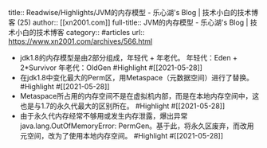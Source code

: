 title:: Readwise/Highlights/JVM的内存模型 - 乐心湖's Blog | 技术小白的技术博客 (25)
author:: [[xn2001.com]]
full-title:: JVM的内存模型 - 乐心湖's Blog | 技术小白的技术博客
category:: #articles
url:: https://www.xn2001.com/archives/566.html

- jdk1.8的内存模型是由2部分组成，年轻代 + 年老代。
  年轻代：Eden + 2*Survivor
  年老代：OldGen #Highlight #[[2021-05-28]]
- 在jdk1.8中变化最大的Perm区，用Metaspace（元数据空间）进行了替换。 #Highlight #[[2021-05-28]]
- Metaspace所占用的内存空间不是在虚拟机内部，而是在本地内存空间中，这也是与1.7的永久代最大的区别所在。 #Highlight #[[2021-05-28]]
- 由于永久代内存经常不够用或发生内存泄露，爆出异常java.lang.OutOfMemoryError: PermGen。基于此，将永久区废弃，而改用元空间，改为了使用本地内存空间。 #Highlight #[[2021-05-28]]